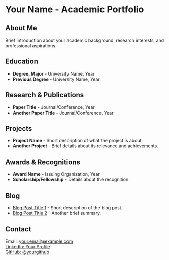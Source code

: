 # Your Name - Academic Portfolio

## About Me
Brief introduction about your academic background, research interests, and professional aspirations.

## Education
- **Degree, Major** - University Name, Year
- **Previous Degree** - University Name, Year

## Research & Publications
- **Paper Title** - Journal/Conference, Year
- **Another Paper Title** - Journal/Conference, Year

## Projects
- **Project Name** - Short description of what the project is about.
- **Another Project** - Brief details about its relevance and achievements.

## Awards & Recognitions
- **Award Name** - Issuing Organization, Year
- **Scholarship/Fellowship** - Details about the recognition.

## Blog
- [Blog Post Title 1](#) - Short description of the blog post.
- [Blog Post Title 2](#) - Another brief summary.

## Contact
Email: your.email@example.com  
[LinkedIn: Your Profile](#)  
[GitHub: @yourgithub](#)
